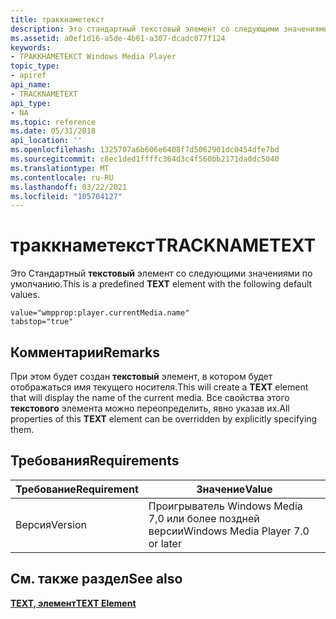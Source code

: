 ```yaml
---
title: траккнаметекст
description: Это стандартный текстовый элемент со следующими значениями по умолчанию. | траккнаметекст
ms.assetid: a0ef1d16-a5de-4b61-a307-dcadc077f124
keywords:
- ТРАККНАМЕТЕКСТ Windows Media Player
topic_type:
- apiref
api_name:
- TRACKNAMETEXT
api_type:
- NA
ms.topic: reference
ms.date: 05/31/2018
api_location: ''
ms.openlocfilehash: 1325707a6b606e6408f7d5062901dc0454dfe7bd
ms.sourcegitcommit: c8ec1ded1ffffc364d3c4f560bb2171da0dc5040
ms.translationtype: MT
ms.contentlocale: ru-RU
ms.lasthandoff: 03/22/2021
ms.locfileid: "105704127"
---
```

# <a name="tracknametext"></a><span data-ttu-id="58267-105">траккнаметекст</span><span class="sxs-lookup"><span data-stu-id="58267-105">TRACKNAMETEXT</span></span>

<span data-ttu-id="58267-106">Это Стандартный **текстовый** элемент со следующими значениями по умолчанию.</span><span class="sxs-lookup"><span data-stu-id="58267-106">This is a predefined **TEXT** element with the following default values.</span></span>

``` syntax
value="wmpprop:player.currentMedia.name"
tabstop="true"
```

## <a name="remarks"></a><span data-ttu-id="58267-107">Комментарии</span><span class="sxs-lookup"><span data-stu-id="58267-107">Remarks</span></span>

<span data-ttu-id="58267-108">При этом будет создан **текстовый** элемент, в котором будет отображаться имя текущего носителя.</span><span class="sxs-lookup"><span data-stu-id="58267-108">This will create a **TEXT** element that will display the name of the current media.</span></span> <span data-ttu-id="58267-109">Все свойства этого **текстового** элемента можно переопределить, явно указав их.</span><span class="sxs-lookup"><span data-stu-id="58267-109">All properties of this **TEXT** element can be overridden by explicitly specifying them.</span></span>

## <a name="requirements"></a><span data-ttu-id="58267-110">Требования</span><span class="sxs-lookup"><span data-stu-id="58267-110">Requirements</span></span>



| <span data-ttu-id="58267-111">Требование</span><span class="sxs-lookup"><span data-stu-id="58267-111">Requirement</span></span> | <span data-ttu-id="58267-112">Значение</span><span class="sxs-lookup"><span data-stu-id="58267-112">Value</span></span> |
|--------------------|----------------------------------------------|
| <span data-ttu-id="58267-113">Версия</span><span class="sxs-lookup"><span data-stu-id="58267-113">Version</span></span><br/> | <span data-ttu-id="58267-114">Проигрыватель Windows Media 7,0 или более поздней версии</span><span class="sxs-lookup"><span data-stu-id="58267-114">Windows Media Player 7.0 or later</span></span><br/> |



## <a name="see-also"></a><span data-ttu-id="58267-115">См. также раздел</span><span class="sxs-lookup"><span data-stu-id="58267-115">See also</span></span>

<dl> <dt>

[<span data-ttu-id="58267-116">**TEXT, элемент**</span><span class="sxs-lookup"><span data-stu-id="58267-116">**TEXT Element**</span></span>](text-element.md)
</dt> </dl>

 

 





